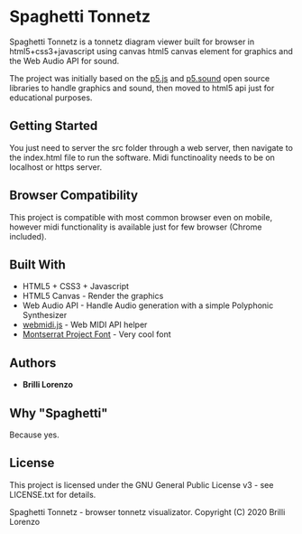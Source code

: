 # Spaghetti Tonnetz

Spaghetti Tonnetz is a tonnetz diagram viewer built for browser in html5+css3+javascript using canvas html5 canvas element for graphics and the Web Audio API for sound.

The project was initially based on the [p5.js](https://p5js.org/) and [p5.sound](https://github.com/processing/p5.js-sound) open source libraries to handle graphics and sound, then moved to html5 api just for educational purposes.

## Getting Started

You just need to server the src folder through a web server, then navigate to the index.html file to run the software. Midi functinoality needs to be on localhost or https server.

## Browser Compatibility

This project is compatible with most common browser even on mobile, however midi functionality is available just for few browser (Chrome included).

## Built With

* HTML5 + CSS3 + Javascript
* HTML5 Canvas - Render the graphics
* Web Audio API - Handle Audio generation with a simple Polyphonic Synthesizer
* [webmidi.js](https://github.com/djipco/webmidi) - Web MIDI API helper
* [Montserrat Project Font](https://github.com/JulietaUla/Montserrat) - Very cool font

## Authors

* **Brilli Lorenzo**

## Why "Spaghetti"

Because yes.

## License

This project is licensed under the GNU General Public License v3 - see LICENSE.txt for details.

Spaghetti Tonnetz - browser tonnetz visualizator.
Copyright (C) 2020  Brilli Lorenzo